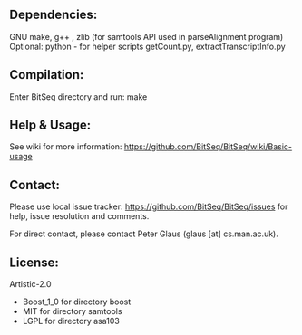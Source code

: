 Dependencies:
---------------------------------------
GNU make, g++ , zlib (for samtools API used in parseAlignment program)
Optional:
python - for helper scripts getCount.py, extractTranscriptInfo.py


Compilation:
--------------------------------------
Enter BitSeq directory and run:
make


Help & Usage:
--------------------------------
See wiki for more information:
https://github.com/BitSeq/BitSeq/wiki/Basic-usage


Contact:
----------------------------------
Please use local issue tracker: https://github.com/BitSeq/BitSeq/issues for 
help, issue resolution and comments.

For direct contact, please contact Peter Glaus (glaus [at] cs.man.ac.uk).


License:
----------------------------------
Artistic-2.0 
 + Boost_1_0 for directory boost 
 + MIT for directory samtools
 + LGPL for directory asa103

